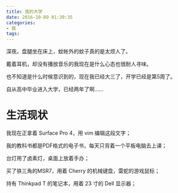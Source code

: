 ```yaml
---
title: 我的大学
date: 2016-10-09 01:39:35
categories:
- 我
tags:
---
```


深夜。盘腿坐在床上，蚊帐外的蚊子真的是太烦人了。

戴着耳机，却没有播放音乐的我现在是什么心态也很耐人寻味。

也不知道是什么时候意识到的，现在我已经大三了，开学已经是第5周了。

自从高中毕业进入大学，已经两年了啊……

<!--more-->

# 生活现状

我现在正拿着 Surface Pro 4，用 vim 编辑这段文字；

我的教科书都是PDF格式的电子书，每天只背着一个平板电脑去上课；

台灯用了卤素灯，桌面上放着手办；

买了铁三角的MSR7，用着 Cherry 的机械键盘，雷蛇的游戏鼠标；

持有 Thinkpad T 的笔记本，用着 23 寸的 Dell 显示器；


